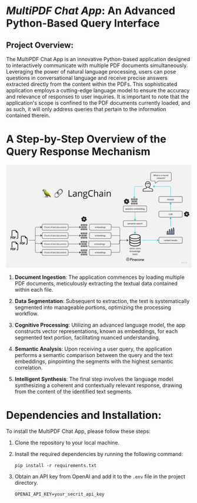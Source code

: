 # *MultiPDF Chat App*: An Advanced Python-Based Query Interface

## Project Overview:

The MultiPDF Chat App is an innovative Python-based application designed to interactively communicate with multiple PDF documents simultaneously. Leveraging the power of natural language processing, users can pose questions in conversational language and receive precise answers extracted directly from the content within the PDFs. This sophisticated application employs a cutting-edge language model to ensure the accuracy and relevance of responses to user inquiries. It is important to note that the application's scope is confined to the PDF documents currently loaded, and as such, it will only address queries that pertain to the information contained therein.

# A Step-by-Step Overview of the Query Response Mechanism


![MultiPDF Chat App Diagram](./png/PDF-LangChain.jpg)


1. **Document Ingestion**: The application commences by loading multiple PDF documents, meticulously extracting the textual data contained within each file.

2. **Data Segmentation**: Subsequent to extraction, the text is systematically segmented into manageable portions, optimizing the processing workflow.

3. **Cognitive Processing**: Utilizing an advanced language model, the app constructs vector representations, known as embeddings, for each segmented text portion, facilitating nuanced understanding.

4. **Semantic Analysis**: Upon receiving a user query, the application performs a semantic comparison between the query and the text embeddings, pinpointing the segments with the highest semantic correlation.

5. **Intelligent Synthesis**: The final step involves the language model synthesizing a coherent and contextually relevant response, drawing from the content of the identified text segments.

# Dependencies and Installation:

To install the MultiPDF Chat App, please follow these steps:

1. Clone the repository to your local machine.

2. Install the required dependencies by running the following command:
   ```
   pip install -r requirements.txt
   ```

3. Obtain an API key from OpenAI and add it to the `.env` file in the project directory.
    ```commandline
    OPENAI_API_KEY=your_secrit_api_key
    ```